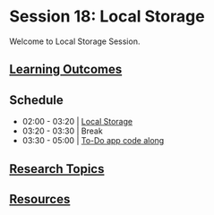 # Session 18: Local Storage

Welcome to Local Storage Session.

## **[Learning Outcomes](./learning-outcomes.md)**

## Schedule

- 02:00 - 03:20 | [Local Storage](./local-storage.md)
- 03:20 - 03:30 | Break
- 03:30 - 05:00   | [To-Do app code along](./todo-app.md)

## **[Research Topics](./research-topics.md)**

## **[Resources](./resources.md)**
